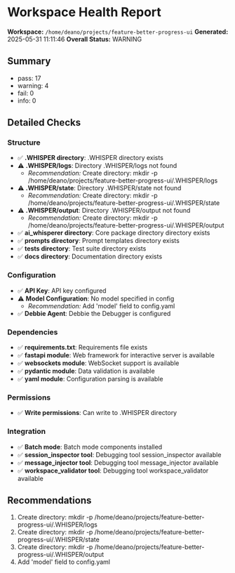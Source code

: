 # Workspace Health Report

**Workspace:** `/home/deano/projects/feature-better-progress-ui`
**Generated:** 2025-05-31 11:11:46
**Overall Status:** WARNING

## Summary
- pass: 17
- warning: 4
- fail: 0
- info: 0

## Detailed Checks

### Structure
- ✅ **.WHISPER directory**: .WHISPER directory exists
- ⚠️ **.WHISPER/logs**: Directory .WHISPER/logs not found
  - *Recommendation:* Create directory: mkdir -p /home/deano/projects/feature-better-progress-ui/.WHISPER/logs
- ⚠️ **.WHISPER/state**: Directory .WHISPER/state not found
  - *Recommendation:* Create directory: mkdir -p /home/deano/projects/feature-better-progress-ui/.WHISPER/state
- ⚠️ **.WHISPER/output**: Directory .WHISPER/output not found
  - *Recommendation:* Create directory: mkdir -p /home/deano/projects/feature-better-progress-ui/.WHISPER/output
- ✅ **ai_whisperer directory**: Core package directory directory exists
- ✅ **prompts directory**: Prompt templates directory exists
- ✅ **tests directory**: Test suite directory exists
- ✅ **docs directory**: Documentation directory exists

### Configuration
- ✅ **API Key**: API key configured
- ⚠️ **Model Configuration**: No model specified in config
  - *Recommendation:* Add 'model' field to config.yaml
- ✅ **Debbie Agent**: Debbie the Debugger is configured

### Dependencies
- ✅ **requirements.txt**: Requirements file exists
- ✅ **fastapi module**: Web framework for interactive server is available
- ✅ **websockets module**: WebSocket support is available
- ✅ **pydantic module**: Data validation is available
- ✅ **yaml module**: Configuration parsing is available

### Permissions
- ✅ **Write permissions**: Can write to .WHISPER directory

### Integration
- ✅ **Batch mode**: Batch mode components installed
- ✅ **session_inspector tool**: Debugging tool session_inspector available
- ✅ **message_injector tool**: Debugging tool message_injector available
- ✅ **workspace_validator tool**: Debugging tool workspace_validator available

## Recommendations
1. Create directory: mkdir -p /home/deano/projects/feature-better-progress-ui/.WHISPER/logs
2. Create directory: mkdir -p /home/deano/projects/feature-better-progress-ui/.WHISPER/state
3. Create directory: mkdir -p /home/deano/projects/feature-better-progress-ui/.WHISPER/output
4. Add 'model' field to config.yaml
